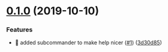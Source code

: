 # [0.1.0](https://github.com/egendata/cli/compare/v0.0.0...v0.1.0) (2019-10-10)


### Features

* 🎸 added subcommander to make help nicer ([#1](https://github.com/egendata/cli/issues/1)) ([3d30d85](https://github.com/egendata/cli/commit/3d30d853b2da2a5dc794d25952485bac92d1b9b6))
